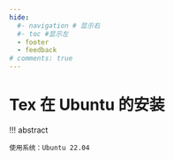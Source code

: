 ```yaml
---
hide:
  #- navigation # 显示右
  #- toc #显示左
  - footer
  - feedback
# comments: true
---   
```


# Tex 在 Ubuntu 的安装

!!! abstract 

	使用系统：Ubuntu 22.04